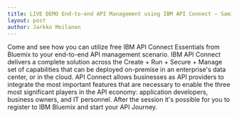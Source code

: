 ```yaml
---
title: LIVE DEMO End-to-end API Management using IBM API Connect – Sami Koivisto
layout: post
author: Jarkko Moilanen
---
```


Come and see how you can utilize free IBM API Connect Essentials from Bluemix to your end-to-end API management scenario. IBM API Connect delivers a complete solution across the Create + Run + Secure + Manage set of capabilities that can be deployed on-premise in an enterprise's data center, or in the cloud. API Connect allows businesses as API providers to integrate the most important features that are necessary to enable the three most significant players in the API economy: application developers, business owners, and IT personnel. After the session it's possible for you to register to IBM Bluemix and start your API Journey.

